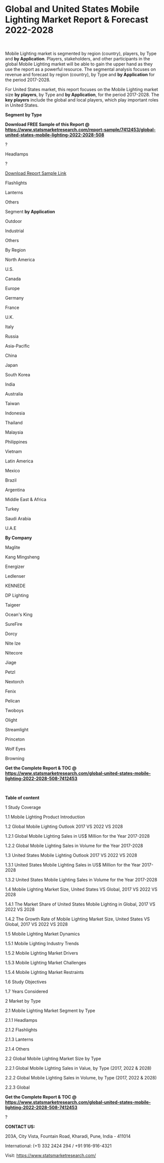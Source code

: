 <h1>Global and United States Mobile Lighting Market Report & Forecast 2022-2028</h1><br/><p>Mobile Lighting market is segmented by region (country), players, by Type and <strong>by Application</strong>. Players, stakeholders, and other participants in the global Mobile Lighting market will be able to gain the upper hand as they use the report as a powerful resource. The segmental analysis focuses on revenue and forecast by region (country), by Type and <strong>by Application</strong> for the period 2017-2028.</p>
 
 
 
 <p>For United States market, this report focuses on the Mobile Lighting market size <strong>by players</strong>, by Type and <strong>by Application</strong>, for the period 2017-2028. The <strong>key players</strong> include the global and local players, which play important roles in United States.</p>
 
 
 
 <p><strong>Segment by Type</strong></p>
 
 
 
 <div><b>Download FREE Sample of this Report @ <a href="https://www.statsmarketresearch.com/download-free-sample/7412453/global-united-states-mobile-lighting-2022-2028-508">https://www.statsmarketresearch.com/report-sample/7412453/global-united-states-mobile-lighting-2022-2028-508</a></b></div>
 
 
 
 <p>? </p>
 
 
 
 <p>Headlamps</p>
 
 
 
 <p>? </p>
 
 
 
 <p><a href="https://www.statsmarketresearch.com/download-free-sample/7412453/global-united-states-mobile-lighting-2022-2028-508">Download Report Sample Link</a></p>
 
 
 
 <p>Flashlights</p>
 
 
 
 <p>Lanterns</p>
 
 
 
 <p>Others</p>
 
 
 
 <p>Segment <strong>by Application</strong></p>
 
 
 
 <p>Outdoor</p>
 
 
 
 <p>Industrial</p>
 
 
 
 <p>Others</p>
 
 
 
 <p>By Region</p>
 
 
 
 <p>North America</p>
 
 
 
 <p>U.S.</p>
 
 
 
 <p>Canada</p>
 
 
 
 <p>Europe</p>
 
 
 
 <p>Germany</p>
 
 
 
 <p>France</p>
 
 
 
 <p>U.K.</p>
 
 
 
 <p>Italy</p>
 
 
 
 <p>Russia</p>
 
 
 
 <p>Asia-Pacific</p>
 
 
 
 <p>China</p>
 
 
 
 <p>Japan</p>
 
 
 
 <p>South Korea</p>
 
 
 
 <p>India</p>
 
 
 
 <p>Australia</p>
 
 
 
 <p>Taiwan</p>
 
 
 
 <p>Indonesia</p>
 
 
 
 <p>Thailand</p>
 
 
 
 <p>Malaysia</p>
 
 
 
 <p>Philippines</p>
 
 
 
 <p>Vietnam</p>
 
 
 
 <p>Latin America</p>
 
 
 
 <p>Mexico</p>
 
 
 
 <p>Brazil</p>
 
 
 
 <p>Argentina</p>
 
 
 
 <p>Middle East & Africa</p>
 
 
 
 <p>Turkey</p>
 
 
 
 <p>Saudi Arabia</p>
 
 
 
 <p>U.A.E</p>
 
 
 
 <p><strong>By Company</strong></p>
 
 
 
 <p>Maglite</p>
 
 
 
 <p>Kang Mingsheng</p>
 
 
 
 <p>Energizer</p>
 
 
 
 <p>Ledlenser</p>
 
 
 
 <p>KENNEDE</p>
 
 
 
 <p>DP Lighting</p>
 
 
 
 <p>Taigeer</p>
 
 
 
 <p>Ocean&#39;s King</p>
 
 
 
 <p>SureFire</p>
 
 
 
 <p>Dorcy</p>
 
 
 
 <p>Nite Ize</p>
 
 
 
 <p>Nitecore</p>
 
 
 
 <p>Jiage</p>
 
 
 
 <p>Petzl</p>
 
 
 
 <p>Nextorch</p>
 
 
 
 <p>Fenix</p>
 
 
 
 <p>Pelican</p>
 
 
 
 <p>Twoboys</p>
 
 
 
 <p>Olight</p>
 
 
 
 <p>Streamlight</p>
 
 
 
 <p>Princeton</p>
 
 
 
 <p>Wolf Eyes</p>
 
 
 
 <p>Browning</p>
 
 
 
 <div><b>Get the Complete Report & TOC @ <a href="https://www.statsmarketresearch.com/global-united-states-mobile-lighting-2022-2028-508-7412453">https://www.statsmarketresearch.com/global-united-states-mobile-lighting-2022-2028-508-7412453</a></b></div>
 
 
 
 <p><br />
 
 <b>Table of content</b></p>
 
 
 
 <p>1 Study Coverage<br />
 
 1.1 Mobile Lighting Product Introduction<br />
 
 1.2 Global Mobile Lighting Outlook 2017 VS 2022 VS 2028<br />
 
 1.2.1 Global Mobile Lighting Sales in US$ Million for the Year 2017-2028<br />
 
 1.2.2 Global Mobile Lighting Sales in Volume for the Year 2017-2028<br />
 
 1.3 United States Mobile Lighting Outlook 2017 VS 2022 VS 2028<br />
 
 1.3.1 United States Mobile Lighting Sales in US$ Million for the Year 2017-2028<br />
 
 1.3.2 United States Mobile Lighting Sales in Volume for the Year 2017-2028<br />
 
 1.4 Mobile Lighting Market Size, United States VS Global, 2017 VS 2022 VS 2028<br />
 
 1.4.1 The Market Share of United States Mobile Lighting in Global, 2017 VS 2022 VS 2028<br />
 
 1.4.2 The Growth Rate of Mobile Lighting Market Size, United States VS Global, 2017 VS 2022 VS 2028<br />
 
 1.5 Mobile Lighting Market Dynamics<br />
 
 1.5.1 Mobile Lighting Industry Trends<br />
 
 1.5.2 Mobile Lighting Market Drivers<br />
 
 1.5.3 Mobile Lighting Market Challenges<br />
 
 1.5.4 Mobile Lighting Market Restraints<br />
 
 1.6 Study Objectives<br />
 
 1.7 Years Considered<br />
 
 2 Market by Type<br />
 
 2.1 Mobile Lighting Market Segment by Type<br />
 
 2.1.1 Headlamps<br />
 
 2.1.2 Flashlights<br />
 
 2.1.3 Lanterns<br />
 
 2.1.4 Others<br />
 
 2.2 Global Mobile Lighting Market Size by Type<br />
 
 2.2.1 Global Mobile Lighting Sales in Value, by Type (2017, 2022 & 2028)<br />
 
 2.2.2 Global Mobile Lighting Sales in Volume, by Type (2017, 2022 & 2028)<br />
 
 2.2.3 Global</p>
 
 
 
 <div><b>Get the Complete Report & TOC @ <a href="https://www.statsmarketresearch.com/global-united-states-mobile-lighting-2022-2028-508-7412453">https://www.statsmarketresearch.com/global-united-states-mobile-lighting-2022-2028-508-7412453</a></b></div>
 
 
 
 <p>? </p>
 
 
 
 <p><b>CONTACT US:</b><br />
 
 203A, City Vista, Fountain Road, Kharadi, Pune, India - 411014<br />
 
 International: (+1) 332 2424 294 / +91 916-916-4321<br />
 
 Visit: <a href="https://www.statsmarketresearch.com/">https://www.statsmarketresearch.com/</a></p>
